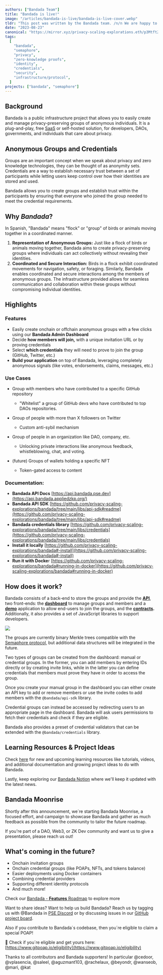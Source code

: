 ```yaml
---
authors: ["Bandada Team"]
title: "Bandada is live!"
image: "/articles/bandada-is-live/bandada-is-live-cover.webp"
tldr: "This post was written by the Bandada team. /n/n We are happy to announce the public release of Bandada V1! Try our [app](https://bandada.pse.dev/) out or run it yourself locally [v1.0.0-alpha](https://github.com/privacy-scaling-explorations/bandada/releases/tag/v1.0.0-alpha)"
date: "2023-08-23"
canonical: "https://mirror.xyz/privacy-scaling-explorations.eth/p3Mtft28FG1ctgeUARVEKLTK_KexnWC6T4CUHaQark4"
tags:
  [
    "bandada",
    "semaphore",
    "privacy",
    "zero-knowledge proofs",
    "identity",
    "credentials",
    "security",
    "infrastructure/protocol",
  ]
projects: ["bandada", "semaphore"]
---
```


## **Background**

Bandada is a public infrastructure project that allows you to easily create and manage privacy-preserving groups of anonymous individuals. It is a plug-and-play, free [SaaS](https://en.wikipedia.org/wiki/Software_as_a_service) or self-hosted solution, for developers, DAOs, governments, and individuals that care about privacy.

## Anonymous Groups and Credentials

Groups are an important concept when we speak about privacy and zero knowledge technologies, they can be thought of as anonymity sets. Credentials are a way to establish necessary trust between a set of participants while letting users keep control over how their identities are stored and used.

Bandada allows you to create groups and establish trust within the participants by ensuring that everyone who joined the group needed to meet the credential requirements.

## Why _Bandada_?

In Spanish, "Bandada" means "flock" or "group" of birds or animals moving together in a coordinated manner.

1.  **Representation of Anonymous Groups:** Just like a flock of birds or animals moving together, Bandada aims to create privacy-preserving groups where individuals can act collectively without revealing their identities.
2.  **Coordinated and Secure Interaction:** Birds in a flock exhibit coordinated movements for navigation, safety, or foraging. Similarly, Bandada enables coordinated and secure interactions among the members of anonymous groups. The infrastructure provided allows for seamless communication and collaboration within these groups without compromising individual identities.

## **Highlights**

### F**eatures**

- Easily create onchain or offchain anonymous groups with a few clicks using our **Bandada Admin Dashboard**
- Decide **how members will join,** with a unique invitation URL or by proving credentials
- Select **which credentials** they will need to prove to join the group (GitHub, Twitter, etc.)
- **Build your application** on top of Bandada, leveraging completely anonymous signals (like votes, endorsements, claims, messages, etc.)

### Use Cases

- Group with members who have contributed to a specific GitHub repository

  - "Whitelist" a group of GitHub devs who have contributed to top DAOs repositories.

- Group of people with more than X followers on Twitter

  - Custom anti-sybil mechanism

- Group of people in an organization like DAO, company, etc.

  - Unlocking private interactions like anonymous feedback, whistleblowing, chat, and voting.

- (future) Groups of wallets holding a specific NFT

  - Token-gated access to content

### Documentation:

- **Bandada API Docs** [https://api.bandada.pse.dev](https://api.bandada.appliedzkp.org/)
- **Bandada API SDK** [https://github.com/privacy-scaling-explorations/bandada/tree/main/libs/api-sdk#readme](https://github.com/privacy-scaling-explorations/bandada/tree/main/libs/api-sdk#readme)
- **Bandada credentials library** [https://github.com/privacy-scaling-explorations/bandada/tree/main/libs/credentials](https://github.com/privacy-scaling-explorations/bandada/tree/main/libs/credentials)
- **Install it locally** [https://github.com/privacy-scaling-explorations/bandada#-install](https://github.com/privacy-scaling-explorations/bandada#-install)
- **Run it with Docke**r [https://github.com/privacy-scaling-explorations/bandada#running-in-docker](https://github.com/privacy-scaling-explorations/bandada#running-in-docker)

## How does it work?

Bandada consists of a back-end to store the groups and provide the **[API](https://github.com/privacy-scaling-explorations/bandada/blob/docs/readme-files/apps/api)**, two front-ends: the **[dashboard](https://github.com/privacy-scaling-explorations/bandada/blob/docs/readme-files/apps/dashboard)** to manage groups and members and a **[demo](https://github.com/privacy-scaling-explorations/bandada/blob/docs/readme-files/apps/client)** application to allow end-users to join the groups, and the **[contracts](https://github.com/privacy-scaling-explorations/bandada/blob/docs/readme-files/apps/contracts).** Additionally, it also provides a set of JavaScript libraries to support developers.

![](/articles/bandada-is-live/YLKtfrsyR1gTNXMjHh8ec.webp)

The groups are currently binary Merkle trees compatible with the [Semaphore protocol,](https://semaphore.appliedzkp.org/) but additional data structures will be integrated in the future.

Two types of groups can be created from the dashboard: manual or credential groups. In the former, you can add members by entering IDs directly or by creating invite links, while in the latter you can define credentials that members must prove they have in order to access the group.

Once you create your manual group in the dashboard you can either create an API key to add or remove members or use the invite codes to add members with the `@bandada/api-sdk` library.

Credential groups can instead be accessed by redirecting users to an appropriate page in the dashboard. Bandada will ask users permissions to fetch their credentials and check if they are eligible.

Bandada also provides a preset of credential validators that can be extended with the `@bandada/credentials` library.

## Learning Resources & Project Ideas

Check [here](https://www.notion.so/Bandada-Learning-Resources-Project-Ideas-68803d6da8374a4399824e9a93995ff3?pvs=21) for new and upcoming learning resources like tutorials, videos, and additional documentation and growing project ideas to do with Bandada.

Lastly, keep exploring our [Bandada Notion](https://www.notion.so/Bandada-82d0d9d3c6b64b7bb2a09d4c7647c083?pvs=21) where we'll keep it updated with the latest news.

## Bandada Moonrise

Shortly after this announcement, we´re starting Bandada Moonrise, a focused effort, and campaign to showcase Bandada and gather as much feedback as possible from the community to tailor the future roadmap.

If you're part of a DAO, Web3, or ZK Dev community and want us to give a presentation, please reach us out!

## **What's coming in the future?**

- Onchain invitation groups
- Onchain credential groups (like POAPs, NFTs, and tokens balance)
- Easier deployments using Docker containers
- Combining credential providers
- Supporting different identity protocols
- And much more!

Check our [Bandada - **Features** Roadmap](https://www.notion.so/Bandada-Features-Roadmap-8f9b1cf68e2b4a48a03ce898521370c5?pvs=21) to explore more

Want to share ideas? Want to help us build Bandada? Reach us by tagging us with @Bandada in [PSE Discord](https://discord.com/invite/sF5CT5rzrR) or by discussing issues in our [GitHub project board](https://github.com/orgs/privacy-scaling-explorations/projects/18/views/1).

Also if you contribute to Bandada´s codebase, then you´re eligible to claim a special POAP!

🥳 Check if you´re eligible and get yours here: [https://www.gitpoap.io/eligibility](https://www.gitpoap.io/eligibility)

Thanks to all contributors and Bandada supporters! In particular @cedoor, @vplasencia, @saleel, @aguzmant103, @rachelaux, @beyondr, @wanseob, @mari, @kat
